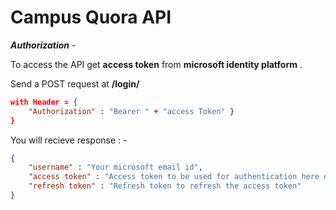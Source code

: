 # Campus Quora API

***Authorization*** -  

To access the API get **access token** from **microsoft identity platform** .

Send a POST request at    **/login/**   
```json
with Header = {
    "Authorization" : "Bearer " + "access Token" }
}
```

You will recieve response : -  
```json
{  
    "username" : "Your microsoft email id",  
    "access token" : "Access token to be used for authentication here on",  
    "refresh token" : "Refresh token to refresh the access token"
}
```